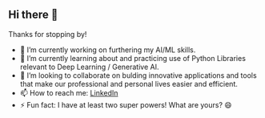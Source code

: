 ## Hi there 👋

Thanks for stopping by!

- 🔭 I’m currently working on furthering my AI/ML skills.
- 🌱 I’m currently learning about and practicing use of Python Libraries relevant to Deep Learning / Generative AI.
- 👯 I’m looking to collaborate on bulding innovative applications and tools that make our professional and personal lives easier and efficient.
- 📫 How to reach me: [LinkedIn](https://www.linkedin.com/in/anuksandhu/)
- ⚡ Fun fact: I have at least two super powers! What are yours? 😄
